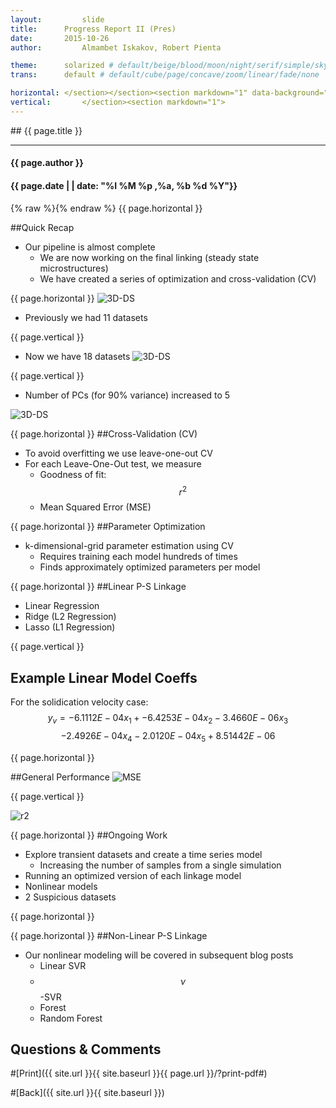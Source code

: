 ```yaml
---
layout:     	slide
title:     	Progress Report II (Pres)	
date:      	2015-10-26 
author:     	Almambet Iskakov, Robert Pienta

theme:		solarized # default/beige/blood/moon/night/serif/simple/sky/solarized
trans:		default # default/cube/page/concave/zoom/linear/fade/none

horizontal:	</section></section><section markdown="1" data-background="http://matin-hub.github.io/project-pages/img/slidebackground.png"><section markdown="1">
vertical:		</section><section markdown="1">
---
```

<section markdown="1" data-background="http://matin-hub.github.io/project-pages/img/slidebackground.png"><section markdown="1">
## {{ page.title }}

<hr>

#### {{ page.author }}

#### {{ page.date | | date: "%I %M %p ,%a, %b %d %Y"}}

{% raw  %}{% endraw %} {{ page.horizontal }}
<!-- Start Writing Below in Markdown -->

##Quick Recap

* Our pipeline is almost complete
  * We are now working on the final linking (steady state microstructures)
  * We have created a series of optimization and cross-validation (CV)

{{ page.horizontal }}
![3D-DS](/MIC-Ternary-Eutectic-Alloy/img/milestone2_pres/pca.png)

* Previously we had 11 datasets

{{ page.vertical }}

* Now we have 18 datasets
![3D-DS](/MIC-Ternary-Eutectic-Alloy/img/milestone3_pres/new_pca_space.png)

{{ page.vertical }}

* Number of PCs (for 90% variance) increased to 5

![3D-DS](/MIC-Ternary-Eutectic-Alloy/img/milestone3_pres/pca.png)



{{ page.horizontal }}
##Cross-Validation (CV)
* To avoid overfitting we use leave-one-out CV 
* For each Leave-One-Out test, we measure
  * Goodness of fit: $$r^2$$
  * Mean Squared Error (MSE)


{{ page.horizontal }}
##Parameter Optimization 
* k-dimensional-grid parameter estimation using CV
  * Requires training each model hundreds of times
  * Finds approximately optimized parameters per model


{{ page.horizontal }}
##Linear P-S Linkage

* Linear Regression
* Ridge (L2 Regression)
* Lasso (L1 Regression)

{{ page.vertical }}
## Example Linear Model Coeffs
For the solidication velocity case:
$$ y_v = -6.1112E-04x_1+  -6.4253E-04x_2  -3.4660E-06x_3  $$
$$ -2.4926E-04x_4  -2.0120E-04x_5 + 8.51442E-06 $$ 



{{ page.horizontal }}


##General Performance
![MSE](/MIC-Ternary-Eutectic-Alloy/img/milestone3_pres/mse.png)

{{ page.vertical }}

![r2](/MIC-Ternary-Eutectic-Alloy/img/milestone3_pres/r2.png)

{{ page.horizontal }}
##Ongoing Work
* Explore transient datasets and create a time series model
  * Increasing the number of samples from a single simulation
* Running an optimized version of each linkage model
* Nonlinear models 
* 2 Suspicious datasets

<!-- End Here -->
{{ page.horizontal }}

{{ page.horizontal }}
##Non-Linear P-S Linkage 
* Our nonlinear modeling will be covered in subsequent blog posts
  * Linear SVR
  * $$\nu$$-SVR
  * Forest
  * Random Forest

## Questions & Comments

#[Print]({{ site.url }}{{ site.baseurl }}{{ page.url }}/?print-pdf#)

#[Back]({{ site.url }}{{ site.baseurl }})

</section></section>
